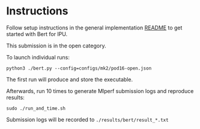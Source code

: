 
# Instructions
Follow setup instructions in the general implementation [README](../implementations/popart/README.md) to get started with Bert for IPU.

This submission is in the open category.

To launch individual runs:
  ```
  python3 ./bert.py --config=configs/mk2/pod16-open.json
  ```
The first run will produce and store the executable. 

Afterwards, run 10 times to generate Mlperf submission logs and reproduce results:
```
sudo ./run_and_time.sh
```
Submission logs will be recorded to `./results/bert/result_*.txt`
